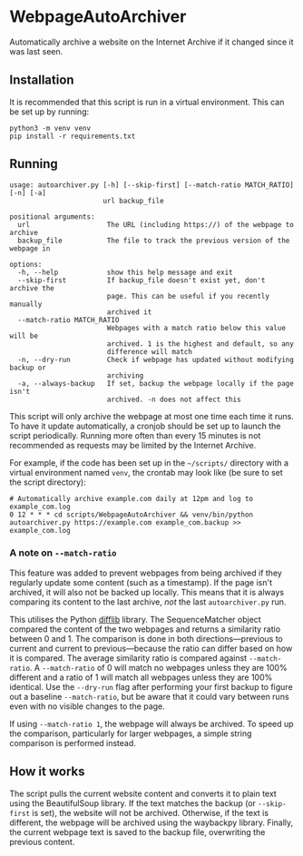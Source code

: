 # WebpageAutoArchiver

Automatically archive a website on the Internet Archive if it changed since it was last seen.

## Installation

It is recommended that this script is run in a virtual environment.
This can be set up by running:

```shell
python3 -m venv venv
pip install -r requirements.txt
```

## Running

```
usage: autoarchiver.py [-h] [--skip-first] [--match-ratio MATCH_RATIO] [-n] [-a]
                       url backup_file

positional arguments:
  url                   The URL (including https://) of the webpage to archive
  backup_file           The file to track the previous version of the webpage in

options:
  -h, --help            show this help message and exit
  --skip-first          If backup_file doesn't exist yet, don't archive the
                        page. This can be useful if you recently manually
                        archived it
  --match-ratio MATCH_RATIO
                        Webpages with a match ratio below this value will be
                        archived. 1 is the highest and default, so any
                        difference will match
  -n, --dry-run         Check if webpage has updated without modifying backup or
                        archiving
  -a, --always-backup   If set, backup the webpage locally if the page isn't
                        archived. -n does not affect this
```

This script will only archive the webpage at most one time each time it runs.
To have it update automatically, a cronjob should be set up to launch the script periodically.
Running more often than every 15 minutes is not recommended as requests may be limited by the Internet Archive.

For example, if the code has been set up in the `~/scripts/` directory with a virtual environment named `venv`, the crontab may look like (be sure to set the script directory):

```
# Automatically archive example.com daily at 12pm and log to example_com.log
0 12 * * * cd scripts/WebpageAutoArchiver && venv/bin/python autoarchiver.py https://example.com example_com.backup >> example_com.log
```

### A note on `--match-ratio`

This feature was added to prevent webpages from being archived if they regularly update some content (such as a timestamp).
If the page isn't archived, it will also not be backed up locally.
This means that it is always comparing its content to the last archive, _not_ the last `autoarchiver.py` run.

This utilises the Python [difflib](https://docs.python.org/3/library/difflib.html) library.
The SequenceMatcher object compared the content of the two webpages and returns a similarity ratio between 0 and 1.
The comparison is done in both directions—previous to current and current to previous—because the ratio can differ based on how it is compared.
The average similarity ratio is compared against `--match-ratio`.
A `--match-ratio` of 0 will match no webpages unless they are 100% different and a ratio of 1 will match all webpages unless they are 100% identical.
Use the `--dry-run` flag after performing your first backup to figure out a baseline `--match-ratio`, but be aware that it could vary between runs even with no visible changes to the page.

If using `--match-ratio 1`, the webpage will always be archived.
To speed up the comparison, particularly for larger webpages, a simple string comparison is performed instead.

## How it works

The script pulls the current website content and converts it to plain text using the BeautifulSoup library.
If the text matches the backup (or `--skip-first` is set), the website will not be archived.
Otherwise, if the text is different, the webpage will be archived using the waybackpy library.
Finally, the current webpage text is saved to the backup file, overwriting the previous content.
